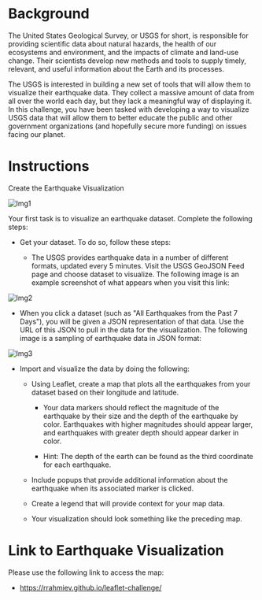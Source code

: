 # Background

The United States Geological Survey, or USGS for short, is responsible for providing scientific data about natural hazards, the health of our ecosystems and environment, and the impacts of climate and land-use change. Their scientists develop new methods and tools to supply timely, relevant, and useful information about the Earth and its processes.

The USGS is interested in building a new set of tools that will allow them to visualize their earthquake data. They collect a massive amount of data from all over the world each day, but they lack a meaningful way of displaying it. In this challenge, you have been tasked with developing a way to visualize USGS data that will allow them to better educate the public and other government organizations (and hopefully secure more funding) on issues facing our planet.

# Instructions

Create the Earthquake Visualization

![Img1](https://static.bc-edx.com/data/dl-1-1/m15/lms/img/2-BasicMap.jpg "Earthquake Visualization")

Your first task is to visualize an earthquake dataset. Complete the following steps:

* Get your dataset. To do so, follow these steps:

  * The USGS provides earthquake data in a number of different formats, updated every 5 minutes. Visit the USGS GeoJSON Feed page and choose dataset to visualize. The following image is an example screenshot of what appears when you visit this link:
  
![Img2](https://static.bc-edx.com/data/dl-1-1/m15/lms/img/3-Data.jpg "USGS GeoJSON Feed")

  * When you click a dataset (such as "All Earthquakes from the Past 7 Days"), you will be given a JSON representation of that data. Use the URL of this JSON to pull in the data for the visualization. The following image is a sampling of earthquake data in JSON format:
  
![Img3](https://static.bc-edx.com/data/dl-1-1/m15/lms/img/4-JSON.jpg "Earthquake Data")

* Import and visualize the data by doing the following:

  * Using Leaflet, create a map that plots all the earthquakes from your dataset based on their longitude and latitude.

    * Your data markers should reflect the magnitude of the earthquake by their size and the depth of the earthquake by color. Earthquakes with higher magnitudes should appear larger, and earthquakes with greater depth should appear darker in color.

    * Hint: The depth of the earth can be found as the third coordinate for each earthquake.

  * Include popups that provide additional information about the earthquake when its associated marker is clicked.

  * Create a legend that will provide context for your map data.

  * Your visualization should look something like the preceding map.

# Link to Earthquake Visualization

Please use the following link to access the map:

* https://rrahmiev.github.io/leaflet-challenge/
